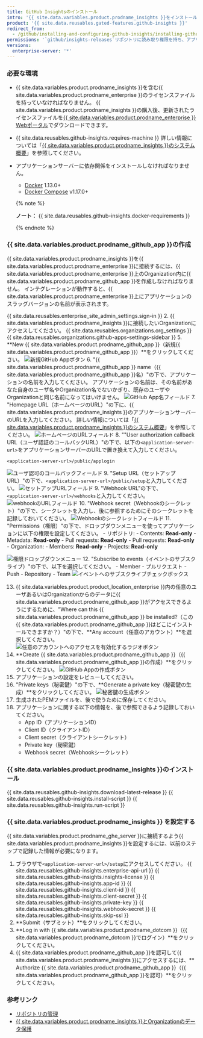 ```yaml
---
title: GitHub Insightsのインストール
intro: '{{ site.data.variables.product.prodname_insights }}をインストールし、そのスタンドアローンアプリケーションを{{ site.data.variables.product.prodname_ghe_server }}に接続できます。'
product: '{{ site.data.reusables.gated-features.github-insights }}'
redirect_from:
  - /github/installing-and-configuring-github-insights/installing-github-insights
permissions: '`github/insights-releases`リポジトリに読み取り権限を持ち、アプリケーションサーバーに管理アクセスできる{{ site.data.variables.product.prodname_enterprise }}のOrganizationのオーナーは、{{ site.data.variables.product.prodname_insights }}をインストールできます。'
versions:
  enterprise-server: '*'
---
```


### 必要な環境

- {{ site.data.variables.product.prodname_insights }}を含む{{ site.data.variables.product.prodname_enterprise }}のライセンスファイルを持っていなければなりません。 {{ site.data.variables.product.prodname_insights }}の購入後、更新されたライセンスファイルを[{{ site.data.variables.product.prodname_enterprise }} Webポータル](https://enterprise.github.com/download)でダウンロードできます。
- {{ site.data.reusables.github-insights.requires-machine }} 詳しい情報については「[{{ site.data.variables.product.prodname_insights }}のシステム概要](/github/installing-and-configuring-github-insights/system-overview-for-github-insights#requirements-for-running-github-insights)」を参照してください。
- アプリケーションサーバーに依存関係をインストールしなければなりません。
  - [Docker](https://docs.docker.com/install/) 1.13.0+
  - [Docker Compose](https://docs.docker.com/compose/install/) v1.17.0+

  {% note %}

  **ノート：** {{ site.data.reusables.github-insights.docker-requirements }}

  {% endnote %}

### {{ site.data.variables.product.prodname_github_app }}の作成

{{ site.data.variables.product.prodname_insights }}を{{ site.data.variables.product.prodname_enterprise }}に接続するには、{{ site.data.variables.product.prodname_enterprise }}上のOrganization内に{{ site.data.variables.product.prodname_github_app }}を作成しなければなりません。 インテグレーションが動作すると、{{ site.data.variables.product.prodname_enterprise }}上にアプリケーションのスラッグバージョンの名前が表示されます。

{{ site.data.reusables.enterprise_site_admin_settings.sign-in }}
2. {{ site.data.variables.product.prodname_insights }}に接続したいOrganizationにアクセスしてください。
{{ site.data.reusables.organizations.org_settings }}
{{ site.data.reusables.organizations.github-apps-settings-sidebar }}
5. **New {{ site.data.variables.product.prodname_github_app }}（新規{{ site.data.variables.product.prodname_github_app }}）**をクリックしてください。 ![新規GitHub Appボタン](/assets/images/help/apps/github_apps_new.png)
6. "{{ site.data.variables.product.prodname_github_app }} name（{{ site.data.variables.product.prodname_github_app }}名）"の下で、アプリケーションの名前を入力してください。 アプリケーションの名前は、その名前があなた自身のユーザ名やOrganization名でないかぎり、既存のユーザやOrganizationと同じ名前になってはいけません。 ![GitHub App名フィールド](/assets/images/help/apps/github_apps_app_name.png)
7. "Homepage URL（ホームページのURL）"の下に、{{ site.data.variables.product.prodname_insights }}のアプリケーションサーバーのURLを入力してください。 詳しい情報については「[{{ site.data.variables.product.prodname_insights }}のシステム概要](/insights/installing-and-configuring-github-insights/system-overview-for-github-insights#requirements-for-running-github-insights)」を参照してください。 ![ホームページのURLフィールド](/assets/images/help/apps/github_apps_homepage_url.png)
8. ""User authorization callback URL（ユーザ認証のコールバックURL）"の下で、以下の`<application-server-url>`をアプリケーションサーバーのURLで置き換えて入力してください。
   ```
   <application-server-url>/public/applogin
   ```
   ![ユーザ認可のコールバックフィールド](/assets/images/help/apps/github_apps_user_authorization.png)
9. "Setup URL（セットアップURL）"の下で、`<application-server-url>/public/setup`と入力してください。 ![セットアップURLフィールド](/assets/images/help/apps/github-apps-setup-url.png)
9. "Webhook URL"の下で、 `<application-server-url>/webhooks`と入力してください。 ![webhookのURLフィールド](/assets/images/help/apps/github_apps_webhook_url.png)
10. "Webhook secret（Webhookのシークレット）"の下で、シークレットを入力し、後に参照するためにそのシークレットを記録しておいてください。 ![Webhookのシークレットフィールド](/assets/images/help/apps/github_apps_webhook_secret.png)
11. "Permissions（権限）"の下で、ドロップダウンメニューを使ってアプリケーションに以下の権限を設定してください。
    - リポジトリ:
      - Contents: **Read-only**
      - Metadata: **Read-only**
      - Pull requests: **Read-only**
      - Pull requests: **Read-only**
    - Organization:
      - Members: **Read-only**
      - Projects: **Read-only**

  ![権限ドロップダウンメニュー](/assets/images/help/apps/github_apps_new_permissions_post2dot13.png)
12. "Subscribe to events（イベントのサブスクライブ）"の下で、以下を選択してください。
    - Member
    - プルリクエスト
    - Push
    - Repository
    - Team ![イベントへのサブスクライブチェックボックス](/assets/images/help/apps/github_apps_subscribe_to_events_pr_push_repository.png)

13. {{ site.data.variables.product.product_location_enterprise }}内の任意のユーザあるいはOrganizationからのデータに{{ site.data.variables.product.prodname_github_app }}がアクセスできるようにするために、"Where can this {{ site.data.variables.product.prodname_github_app }} be installed?（この{{ site.data.variables.product.prodname_github_app }}はどこにインストールできますか？）"の下で、**Any account（任意のアカウント）**を選択してください。 ![任意のアカウントへのアクセスを有効化するラジオボタン](/assets/images/help/apps/github_apps_installation_options_any_account.png)
14. **Create {{ site.data.variables.product.prodname_github_app }}（{{ site.data.variables.product.prodname_github_app }}の作成）**をクリックしてください。 ![GitHub Appの作成ボタン](/assets/images/help/apps/github_apps_create_github_app.png)
15. アプリケーションの設定をレビューしてください。
16. "Private keys（秘密鍵）"の下で、**Generate a private key（秘密鍵の生成）**をクリックしてください。 ![秘密鍵の生成ボタン](/assets/images/help/apps/generate-private-key.png)
17. 生成されたPEMファイルを、後で使うために保存してください。
18. アプリケーションに関する以下の情報を、後で参照できるよう記録しておいてください。
    - App ID（アプリケーションID）
    - Client ID（クライアントID）
    - Client secret（クライアントシークレット）
    - Private key（秘密鍵）
    - Webhook secret（Webhookシークレット）

### {{ site.data.variables.product.prodname_insights }}のインストール

{{ site.data.reusables.github-insights.download-latest-release }}
{{ site.data.reusables.github-insights.install-script }}
{{ site.data.reusables.github-insights.run-script }}

### {{ site.data.variables.product.prodname_insights }} を設定する

{{ site.data.variables.product.prodname_ghe_server }}に接続するよう{{ site.data.variables.product.prodname_insights }}を設定するには、以前のステップで記録した情報が必要になります。

1. ブラウザで`<application-server-url>/setup`にアクセスしてください。
{{ site.data.reusables.github-insights.enterprise-api-url }}
{{ site.data.reusables.github-insights.insights-license }}
{{ site.data.reusables.github-insights.app-id }}
{{ site.data.reusables.github-insights.client-id }}
{{ site.data.reusables.github-insights.client-secret }}
{{ site.data.reusables.github-insights.private-key }}
{{ site.data.reusables.github-insights.webhook-secret }}
{{ site.data.reusables.github-insights.skip-ssl }}
11. **Submit（サブミット）**をクリックしてください。
12. **Log in with {{ site.data.variables.product.prodname_dotcom }}（{{ site.data.variables.product.prodname_dotcom }}でログイン）**をクリックしてください。
13. {{ site.data.variables.product.prodname_github_app }}を認可して{{ site.data.variables.product.prodname_insights }}にアクセスするには、** Authorize {{ site.data.variables.product.prodname_github_app }}（{{ site.data.variables.product.prodname_github_app }}を認可）**をクリックしてください。

### 参考リンク

- [リポジトリの管理](/insights/installing-and-configuring-github-insights/managing-repositories)
- [{{ site.data.variables.product.prodname_insights }}とOrganizationのデータ保護](/github/site-policy/github-insights-and-data-protection-for-your-organization)
